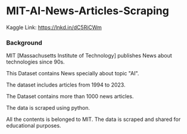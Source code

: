 # MIT-AI-News-Articles-Scraping

Kaggle Link: https://lnkd.in/dC5RiCWm

### Background
MIT [Massachusetts Institute of Technology] publishes News about technologies since 90s.

This Dataset contains News specially about topic "AI".

The dataset includes articles from 1994 to 2023.

The Dataset contains more than 1000 news articles.

The data is scraped using python.

All the contents is belonged to MIT. The data is scraped and shared for educational purposes.

